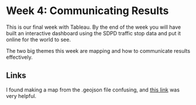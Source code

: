 # Week 4: Communicating Results

This is our final week with Tableau.  By the end of the week you will have built an interactive dashboard using the SDPD traffic stop data and put it online for the world to see.

The two big themes this week are mapping and how to communicate results effectively.  

## Links

I found making a map from the .geojson file confusing, and [this link](https://onlinehelp.tableau.com/current/pro/desktop/en-us/maps_shapefiles.html#Build) was very helpful.
